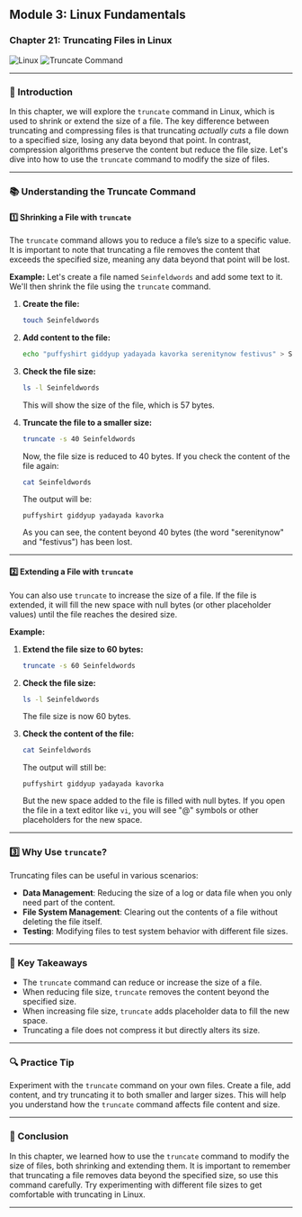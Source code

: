 ## **Module 3: Linux Fundamentals**
### **Chapter 21: Truncating Files in Linux**

![Linux](https://img.shields.io/badge/Linux-Fundamentals-green) ![Truncate Command](https://img.shields.io/badge/Truncate-Command-blue)

---

### **🔑 Introduction**
In this chapter, we will explore the `truncate` command in Linux, which is used to shrink or extend the size of a file. The key difference between truncating and compressing files is that truncating *actually cuts* a file down to a specified size, losing any data beyond that point. In contrast, compression algorithms preserve the content but reduce the file size. Let's dive into how to use the `truncate` command to modify the size of files.

---

### **📚 Understanding the Truncate Command**

#### **1️⃣ Shrinking a File with `truncate`**

The `truncate` command allows you to reduce a file’s size to a specific value. It is important to note that truncating a file removes the content that exceeds the specified size, meaning any data beyond that point will be lost.

**Example:**
Let's create a file named `Seinfeldwords` and add some text to it. We'll then shrink the file using the `truncate` command.

1. **Create the file:**
   ```bash
   touch Seinfeldwords
   ```

2. **Add content to the file:**
   ```bash
   echo "puffyshirt giddyup yadayada kavorka serenitynow festivus" > Seinfeldwords
   ```

3. **Check the file size:**
   ```bash
   ls -l Seinfeldwords
   ```

   This will show the size of the file, which is 57 bytes.

4. **Truncate the file to a smaller size:**
   ```bash
   truncate -s 40 Seinfeldwords
   ```

   Now, the file size is reduced to 40 bytes. If you check the content of the file again:

   ```bash
   cat Seinfeldwords
   ```

   The output will be:
   ```
   puffyshirt giddyup yadayada kavorka
   ```

   As you can see, the content beyond 40 bytes (the word "serenitynow" and "festivus") has been lost.

---

#### **2️⃣ Extending a File with `truncate`**

You can also use `truncate` to increase the size of a file. If the file is extended, it will fill the new space with null bytes (or other placeholder values) until the file reaches the desired size.

**Example:**
1. **Extend the file size to 60 bytes:**
   ```bash
   truncate -s 60 Seinfeldwords
   ```

2. **Check the file size:**
   ```bash
   ls -l Seinfeldwords
   ```

   The file size is now 60 bytes.

3. **Check the content of the file:**
   ```bash
   cat Seinfeldwords
   ```

   The output will still be:
   ```
   puffyshirt giddyup yadayada kavorka
   ```

   But the new space added to the file is filled with null bytes. If you open the file in a text editor like `vi`, you will see "@" symbols or other placeholders for the new space.

---

### **3️⃣ Why Use `truncate`?**

Truncating files can be useful in various scenarios:
- **Data Management**: Reducing the size of a log or data file when you only need part of the content.
- **File System Management**: Clearing out the contents of a file without deleting the file itself.
- **Testing**: Modifying files to test system behavior with different file sizes.

---

### **🔄 Key Takeaways**
- The `truncate` command can reduce or increase the size of a file.
- When reducing file size, `truncate` removes the content beyond the specified size.
- When increasing file size, `truncate` adds placeholder data to fill the new space.
- Truncating a file does not compress it but directly alters its size.

---

### **🔍 Practice Tip**
Experiment with the `truncate` command on your own files. Create a file, add content, and try truncating it to both smaller and larger sizes. This will help you understand how the `truncate` command affects file content and size.

---

### **🐛 Conclusion**
In this chapter, we learned how to use the `truncate` command to modify the size of files, both shrinking and extending them. It is important to remember that truncating a file removes data beyond the specified size, so use this command carefully. Try experimenting with different file sizes to get comfortable with truncating in Linux.

---
